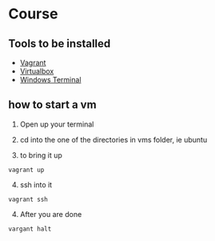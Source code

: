 # Course

## Tools to be installed

- [Vagrant](https://developer.hashicorp.com/vagrant/downloads?host=www.vagrantup.com)
- [Virtualbox](https://www.virtualbox.org/wiki/Downloads)
- [Windows Terminal](https://learn.microsoft.com/en-us/windows/terminal/install)

## how to start a vm

1. Open up your terminal

2. cd into the one of the directories in vms folder, ie ubuntu

3. to bring it up

```
vagrant up
```

4. ssh into it

```
vagrant ssh
```

4. After you are done

```
vargant halt
```
